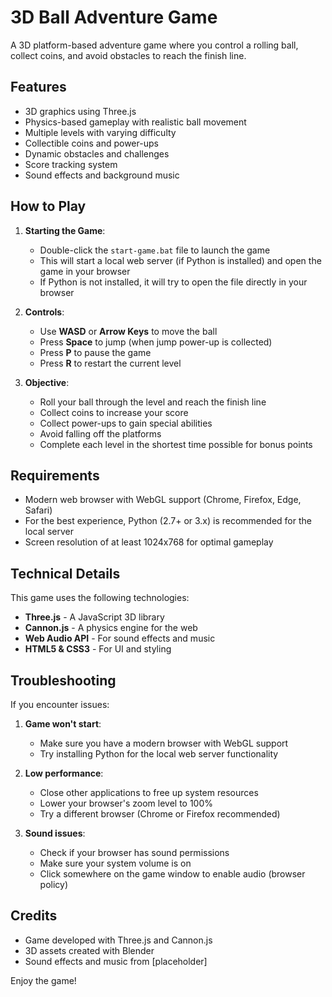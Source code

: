 # 3D Ball Adventure Game

A 3D platform-based adventure game where you control a rolling ball, collect coins, and avoid obstacles to reach the finish line.

## Features

- 3D graphics using Three.js
- Physics-based gameplay with realistic ball movement
- Multiple levels with varying difficulty
- Collectible coins and power-ups
- Dynamic obstacles and challenges
- Score tracking system
- Sound effects and background music

## How to Play

1. **Starting the Game**:
   - Double-click the `start-game.bat` file to launch the game
   - This will start a local web server (if Python is installed) and open the game in your browser
   - If Python is not installed, it will try to open the file directly in your browser

2. **Controls**:
   - Use **WASD** or **Arrow Keys** to move the ball
   - Press **Space** to jump (when jump power-up is collected)
   - Press **P** to pause the game
   - Press **R** to restart the current level

3. **Objective**:
   - Roll your ball through the level and reach the finish line
   - Collect coins to increase your score
   - Collect power-ups to gain special abilities
   - Avoid falling off the platforms
   - Complete each level in the shortest time possible for bonus points

## Requirements

- Modern web browser with WebGL support (Chrome, Firefox, Edge, Safari)
- For the best experience, Python (2.7+ or 3.x) is recommended for the local server
- Screen resolution of at least 1024x768 for optimal gameplay

## Technical Details

This game uses the following technologies:

- **Three.js** - A JavaScript 3D library
- **Cannon.js** - A physics engine for the web
- **Web Audio API** - For sound effects and music
- **HTML5 & CSS3** - For UI and styling

## Troubleshooting

If you encounter issues:

1. **Game won't start**:
   - Make sure you have a modern browser with WebGL support
   - Try installing Python for the local web server functionality

2. **Low performance**:
   - Close other applications to free up system resources
   - Lower your browser's zoom level to 100%
   - Try a different browser (Chrome or Firefox recommended)

3. **Sound issues**:
   - Check if your browser has sound permissions
   - Make sure your system volume is on
   - Click somewhere on the game window to enable audio (browser policy)

## Credits

- Game developed with Three.js and Cannon.js
- 3D assets created with Blender
- Sound effects and music from [placeholder]

Enjoy the game!